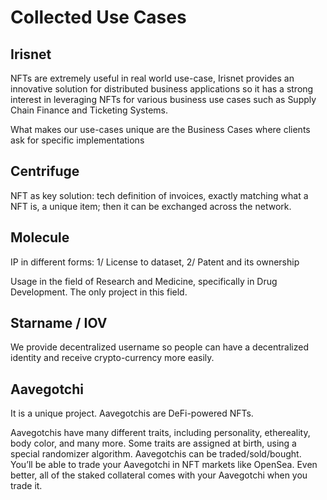 # Collected Use Cases



## Irisnet

NFTs are extremely useful in real world use-case, Irisnet provides an innovative solution for distributed business applications so it has a strong interest in leveraging NFTs for various business use cases such as Supply Chain Finance and Ticketing Systems.

What makes our use-cases unique are the Business Cases where clients ask for specific implementations


## Centrifuge

NFT as key solution: tech definition of invoices, exactly matching what a NFT is, a unique item; then it can be exchanged across the network.


## Molecule

IP in different forms: 1/ License to dataset, 2/ Patent and its ownership

Usage in the field of Research and Medicine, specifically in Drug Development. The only project in this field.


## Starname / IOV

We provide decentralized username so people can have a decentralized identity and receive crypto-currency more easily.


## Aavegotchi

It is a unique  project. Aavegotchis are DeFi-powered NFTs. 

Aavegotchis have many different traits, including personality, ethereality, body color, and many more. Some traits are assigned at birth, using a special randomizer algorithm.
Aavegotchis can be traded/sold/bought. You’ll be able to trade your Aavegotchi in NFT markets like OpenSea. Even better, all of the staked collateral comes with your Aavegotchi when you trade it.
